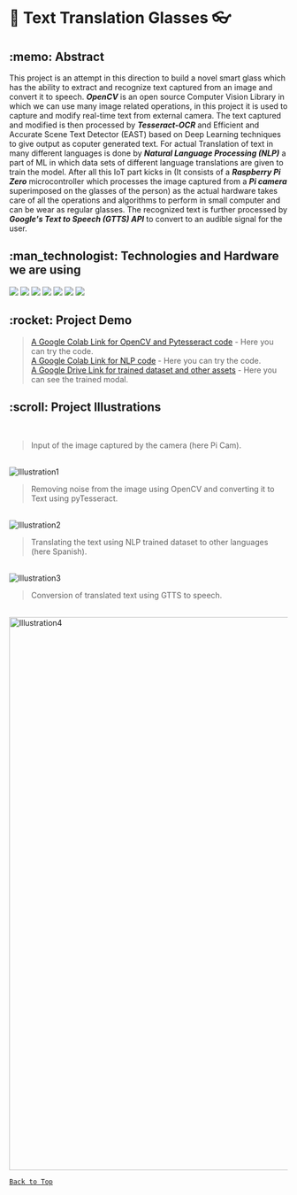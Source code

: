 # :book:  Text Translation Glasses  :eyeglasses:
<h2>:memo:  Abstract</h2>

This project is an attempt in this direction to build a novel smart glass which has the ability to extract and recognize text captured from an image and convert it to speech. **_OpenCV_** is an open source Computer Vision Library in which we can use many image related operations, in this project it is used to capture and modify real-time text from external camera. The text captured and modified is then processed by **_Tesseract-OCR_** and Efficient and Accurate Scene Text Detector (EAST) based on Deep Learning techniques to give output as coputer generated text. For actual Translation of text in many different languages is done by **_Natural Language Processing (NLP)_** a part of ML in which data sets of different language translations are given to train the model. After all this IoT part kicks in (It consists of a **_Raspberry Pi Zero_** microcontroller which processes the image captured from a **_Pi camera_** superimposed on the glasses of the person) as the actual hardware takes care of all the operations and algorithms to perform in small computer and can be wear as regular glasses. The recognized text is further processed by **_Google's Text to Speech (GTTS) API_** to convert to an audible signal for the user.   
 
<h2>:man_technologist:  Technologies and Hardware we are using</h2>

<img src="https://img.shields.io/badge/Python-14354C?style=for-the-badge&logo=python&logoColor=white"/> <img src="https://img.shields.io/badge/OpenCV-0099E5?style=for-the-badge&logo=opencv&logoColor=white"/> <img src="https://img.shields.io/badge/Raspberry Pi-C51A4A?style=for-the-badge&logo=Raspberry-Pi&logoColor=white"/> <img src="https://img.shields.io/badge/TensorFlow-FF6F00?style=for-the-badge&logo=tensorflow&logoColor=white"/> <img src="https://img.shields.io/badge/Google Colab-F9AB00?style=for-the-badge&logo=Google-Colab&logoColor=white"/> <img src="https://img.shields.io/badge/Jupyter-F37626?style=for-the-badge&logo=jupyter&logoColor=white"/> <img src="https://img.shields.io/badge/PyCharm-76B900?style=for-the-badge&logo=pycharm&logoColor=white"/>

<h2>:rocket:  Project Demo</h2>

>[A Google Colab Link for OpenCV and Pytesseract code](https://colab.research.google.com/drive/1CXqfqXWVL0yzkF7lYm5rmpzvF4H02M5t?usp=sharing) - Here you can try the code.  
>[A Google Colab Link for NLP code](https://colab.research.google.com/drive/1nqkB5Lzaol2wcOWUquZqNkUPFWsuv76U#scrollTo=fbE2Bch2JgjB) - Here you can try the code.  
>[A Google Drive Link for trained dataset and other assets](https://drive.google.com/drive/folders/1vfaMlv54JAJAxx4sMCNPAgkUMvjgI9aN?usp=sharing) - Here you can see the trained modal.    

<h2>:scroll:  Project Illustrations</h2>

<!--![Illustration1]()-->
<br>    

> Input of the image captured by the camera (here Pi Cam).        
<br>   
<img src="https://github.com/encodeArnab/Text-Translation-Glasses/blob/main/Assets/Image_1.png" alt="Illustration1"/>      
<br>   

> Removing noise from the image using OpenCV and converting it to Text using pyTesseract.       
<br>
<img src="https://github.com/encodeArnab/Text-Translation-Glasses/blob/main/Assets/Image_2.png" alt="Illustration2"/>    
<br>

> Translating the text using NLP trained dataset to other languages (here Spanish).          
<br>    
<img src="https://github.com/encodeArnab/Text-Translation-Glasses/blob/main/Assets/Image_3.png" alt="Illustration3"/>    
<br>  

> Conversion of translated text using GTTS to speech.          
<br>    
<img src="https://github.com/encodeArnab/Text-Translation-Glasses/blob/main/Assets/Image_4.png" alt="Illustration4" width="1000px"/>    
<br>  

[```Back to Top```](#)
